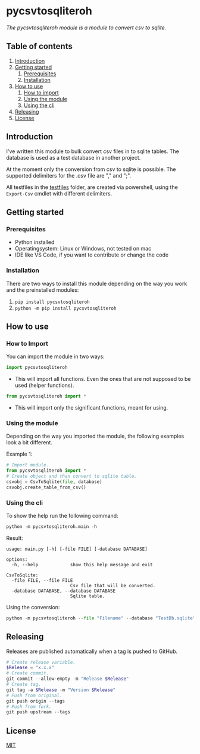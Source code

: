 # pycsvtosqliteroh

_The pycsvtosqliteroh module is a module to convert csv to sqlite._

## Table of contents

1. [Introduction](#introduction)
2. [Getting started](#getting-started)
    1. [Prerequisites](#prerequisites)
    2. [Installation](#installation)
3. [How to use](#how-to-use)
    1. [How to import](#how-to-import)
    2. [Using the module](#using-the-module)
    3. [Using the cli](#using-the-cli)
4. [Releasing](#releasing)
5. [License](/LICENSE)

## Introduction

I've written this module to bulk convert csv files in to sqlite tables. The database is used as a test database in another project.

At the moment only the conversion from csv to sqlite is possible. The supported delimiters for the .csv file are "," and ";". 

All testfiles in the [testfiles](/tests/testfiles/) folder, are created via powershell, using the ```Export-Csv``` cmdlet with different delimiters.

## Getting started

### Prerequisites

- Python installed
- Operatingsystem: Linux or Windows, not tested on mac
- IDE like VS Code, if you want to contribute or change the code

### Installation

There are two ways to install this module depending on the way you work and the preinstalled modules:

1. ```pip install pycsvtosqliteroh```
2. ```python -m pip install pycsvtosqliteroh```

## How to use

### How to Import

You can import the module in two ways:

```python
import pycsvtosqliteroh
```

- This will import all functions. Even the ones that are not supposed to be used (helper functions).

```python
from pycsvtosqliteroh import *
```

- This will import only the significant functions, meant for using. 

### Using the module

Depending on the way you imported the module, the following examples look a bit different.

Example 1:

```python
# Import module.
from pycsvtosqliteroh import *
# Create object and than convert to sqlite table.
csvobj = CsvToSqlite(file, database)
csvobj.create_table_from_csv()
```

### Using the cli

To show the help run the following command:

```python
python -m pycsvtosqliteroh.main -h
```
Result:
```
usage: main.py [-h] [-file FILE] [-database DATABASE]  

options:
  -h, --help            show this help message and exit

CsvToSqlite:
  -file FILE, --file FILE
                        Csv file that will be converted.
  -database DATABASE, --database DATABASE
                        Sqlite table.
```

Using the conversion:

```python
python -m pycsvtosqliteroh --file "Filename" --database "TestDb.sqlite"
```

## Releasing

Releases are published automatically when a tag is pushed to GitHub.

```Powershell
# Create release variable.
$Release = "x.x.x"
# Create commit.
git commit --allow-empty -m "Release $Release"
# Create tag.
git tag -a $Release -m "Version $Release"
# Push from original.
git push origin --tags
# Push from fork.
git push upstream --tags
```

## License

[MIT](/LICENSE)